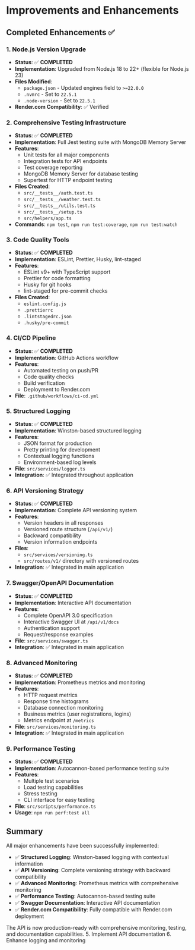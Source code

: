# Improvements and Enhancements

## Completed Enhancements ✅

### 1. Node.js Version Upgrade

- **Status**: ✅ **COMPLETED**
- **Implementation**: Upgraded from Node.js 18 to 22+ (flexible for Node.js 23)
- **Files Modified**:
  - `package.json` - Updated engines field to `>=22.0.0`
  - `.nvmrc` - Set to `22.5.1`
  - `.node-version` - Set to `22.5.1`
- **Render.com Compatibility**: ✅ Verified

### 2. Comprehensive Testing Infrastructure

- **Status**: ✅ **COMPLETED**
- **Implementation**: Full Jest testing suite with MongoDB Memory Server
- **Features**:
  - Unit tests for all major components
  - Integration tests for API endpoints
  - Test coverage reporting
  - MongoDB Memory Server for database testing
  - Supertest for HTTP endpoint testing
- **Files Created**:
  - `src/__tests__/auth.test.ts`
  - `src/__tests__/weather.test.ts`
  - `src/__tests__/utils.test.ts`
  - `src/__tests__/setup.ts`
  - `src/helpers/app.ts`
- **Commands**: `npm test`, `npm run test:coverage`, `npm run test:watch`

### 3. Code Quality Tools

- **Status**: ✅ **COMPLETED**
- **Implementation**: ESLint, Prettier, Husky, lint-staged
- **Features**:
  - ESLint v9+ with TypeScript support
  - Prettier for code formatting
  - Husky for git hooks
  - lint-staged for pre-commit checks
- **Files Created**:
  - `eslint.config.js`
  - `.prettierrc`
  - `.lintstagedrc.json`
  - `.husky/pre-commit`

### 4. CI/CD Pipeline

- **Status**: ✅ **COMPLETED**
- **Implementation**: GitHub Actions workflow
- **Features**:
  - Automated testing on push/PR
  - Code quality checks
  - Build verification
  - Deployment to Render.com
- **File**: `.github/workflows/ci-cd.yml`

### 5. Structured Logging

- **Status**: ✅ **COMPLETED**
- **Implementation**: Winston-based structured logging
- **Features**:
  - JSON format for production
  - Pretty printing for development
  - Contextual logging functions
  - Environment-based log levels
- **File**: `src/services/logger.ts`
- **Integration**: ✅ Integrated throughout application

### 6. API Versioning Strategy

- **Status**: ✅ **COMPLETED**
- **Implementation**: Complete API versioning system
- **Features**:
  - Version headers in all responses
  - Versioned route structure (`/api/v1/`)
  - Backward compatibility
  - Version information endpoints
- **Files**:
  - `src/services/versioning.ts`
  - `src/routes/v1/` directory with versioned routes
- **Integration**: ✅ Integrated in main application

### 7. Swagger/OpenAPI Documentation

- **Status**: ✅ **COMPLETED**
- **Implementation**: Interactive API documentation
- **Features**:
  - Complete OpenAPI 3.0 specification
  - Interactive Swagger UI at `/api/v1/docs`
  - Authentication support
  - Request/response examples
- **File**: `src/services/swagger.ts`
- **Integration**: ✅ Integrated in main application

### 8. Advanced Monitoring

- **Status**: ✅ **COMPLETED**
- **Implementation**: Prometheus metrics and monitoring
- **Features**:
  - HTTP request metrics
  - Response time histograms
  - Database connection monitoring
  - Business metrics (user registrations, logins)
  - Metrics endpoint at `/metrics`
- **File**: `src/services/monitoring.ts`
- **Integration**: ✅ Integrated in main application

### 9. Performance Testing

- **Status**: ✅ **COMPLETED**
- **Implementation**: Autocannon-based performance testing suite
- **Features**:
  - Multiple test scenarios
  - Load testing capabilities
  - Stress testing
  - CLI interface for easy testing
- **File**: `src/scripts/performance.ts`
- **Usage**: `npm run perf:test all`

## Summary

All major enhancements have been successfully implemented:

- ✅ **Structured Logging**: Winston-based logging with contextual information
- ✅ **API Versioning**: Complete versioning strategy with backward compatibility
- ✅ **Advanced Monitoring**: Prometheus metrics with comprehensive monitoring
- ✅ **Performance Testing**: Autocannon-based testing suite
- ✅ **Swagger Documentation**: Interactive API documentation
- ✅ **Render.com Compatibility**: Fully compatible with Render.com deployment

The API is now production-ready with comprehensive monitoring, testing, and documentation capabilities. 5. Implement API documentation 6. Enhance logging and monitoring
